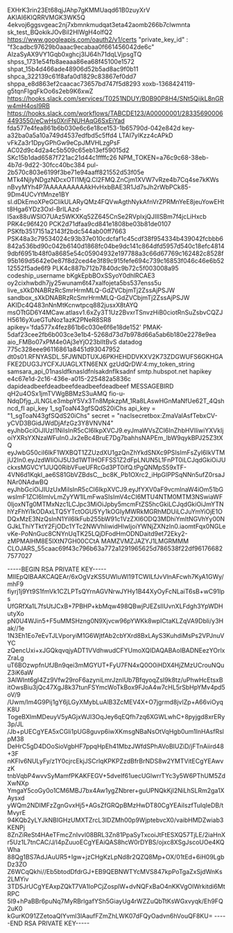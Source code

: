 EXHrK3rin23Et68qjJAhp7gKMMUaqd61B0zuyXrV AKIAI6KIQRRVMGK3WK5Q
4ekvoj6ggsvgeac2nj7xbmnkmudqat3eta42aomb266b7clwmnta
sk_test_BQokikJOvBiI2HlWgH4olfQ2
https://www.googleapis.com/oauth2/v1/certs
"private_key_id" : "f3cadbc97629b0aaac9ecabaa0f661456042de6c"
AIzaSyAX9VY1Gqb0xghcj3IJ64h71dqLVjpsgTQ
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
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
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
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
xoxb-1368424119-g5tqnFIgqFkOo6s2eb9K6xwZ
https://hooks.slack.com/services/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
https://hooks.slack.com/workflows/TABCDE123/A00000001/283356900064493550/eCwHs0XriFNUHAqG6SxEiYad
fda577e4fea861b6b030e6c6e18ce153-1b65790d-042e842d
key-a32ba0a5a10a749d4537edfbd5c5ffd4
LTAI7ylKzz4cAPkD
vFkZa3r1DpyGPhGw9eCpJMVHLzgPsF
AC02d9c4d2a4c5b509c65eb13ef59015d2
SKc15b1dad6587f721ac21d44c1ffffc26
NPM_TOKEN=a76c9c68-38eb-4b7d-9d22-30fcc40bc384
pul-2b570c803e6199f3be71e94aaff821552d53f05e
MTk4NjIyNDgzNDcxOTI1MjQ.Cl2FMQ.ZnCjm1XVW7vRze4b7Cq4se7kKWs
nBvyMYh4P7AAAAAAAAAAkHvHxbBAE3R1Jd7sJh2rWbPCk85-9Dm4UCvYtMnze1BY
sl.dDkEmoXPeGClikULARyQMz4FQVwAgthNykAfnVrZPRMnYeE8jeuYowEHtt8Hga6YDz3Oxl-BrILAzd-I5ax88uWSlO7UAz5WKXKq52Z645CnSe2RVplxjQJIIlSBm7f4jcLiHxcb
PRK4c96f420
PCK2d71dfaa9cd841e1808be03b81de0107
PSKfb3517151a2143f2bdc544ab00ff7663
PSK48a3c79534024c93b37e010cdcfaf1c45cdf38f954334b439042fcbbb6842a536bd90c042b6140d1868fc04be9dc141c864dfd5957d540c18efc48149dbf6951b48f0a8685e54c05904932e197788a3c66d67769c162482c8528f95b169d5642e0e87f8d2ced4e3f89c915fefe694c739c16853f046c46e6b5212552f5ade6f9
PLK4c887b712b7840dc9b72c5f003008a95
codeship_username
bKgkEpbBOxSSyoY0dhlRCAE3
oy2cixhwbdh7jy25wunam6t47xalfojeta5bs537enss5u
live_sXkDNABRzRcSmrHrmMLQ-GdZVCbjmTj2ZssAjPSJW
sandbox_sXkDNABRzRcSmrHrmMLQ-GdZVCbjmTj2ZssAjPSJW
AKIDc4Q483nNnMtKcnwtpcq882jusxX8tAYQ
msOTtGD6Y4MCaw.atlasv1.6xZy3T1Uz2BvxrTSnvzHiB0ciotRnSuZsbvCQZJH5616yXueGTuNoz1azK2PNeR8SR8
apikey='fda577x4fez861b6c030e6f6e18de152'
PMAK-5daf23cee2fb6b003ce3e1b4-5268d73d7b978d66a5ab6b180e2278e9ea
aio_FMBo07xPM4e0Aj3eYjO23blItBvS
datadog 775c328eee96116861a8451d93047952
dt0s01.RFNYASDL.5FJWNDTUXJ6PKHEHDDVKXV2K73ZDGWUFS6GKHGAFKE2DUG3JYCFXJUAGLXTN6ENX
gzUdQrDW:4:my_token_string
samsara_api_01nasldfknasldfnlsakdnflksadnf
smtp.hubspot.net
hapikey e4c67e1d-2c16-436e-a015-225482a5836c
dapideadbeefdeadbeefdeadbeefdeadbeef
MESSAGEBIRD qH2u4OSx1jmTVWgBBMzS3uAMQ
fio-u-NdqDfjg_JLNGLe3mbpY5Vx3Tn8MpkzpM_1Ra8LAswHGnMaNfUe62T_4Qshncd_fI
api_key 1_sgToaN43gfSQdS20iChs
api_key = "1_sgToaN43gfSQdS20iChs"
secret = "naclsecretbox:ZmaValAsfTebxCV-yCVD3BGidJWdDjAfzGz3Y8VNVN4"
eyJhbGciOiJIUzI1NiIsInR5cCI6IkpXVCJ9.eyJmaWVsZCI6InZhbHVlIiwiYXVkIjoiYXRsYXNzaWFuIn0.Jx2eBc4BruE7Dg7bahhsNAPEm_lbW9qykBPJ25Z3tXQ
eyJwbG50ciI6IkF1WXBQT1ZZUzdXU1gzQnZhYkdSNXc9PSIsImFsZyI6IkVTMjU2In0.eyJzdWIiOiJ5U3d1WTlHOFFSS1Z2dFpLNUN5L1FnPT0iLCJqdGkiOiJUckxsMGVCY1JUQ0RibVFueUFRcGd3PT0ifQ.tPgQNMpS59xTF-4VN6d1KqkI_ae6S81GbVZBdsC__bc8K_Pb1OXrc2_iHpGlPPSqNNn5ufZ0rsaJNAr0NAdwBQ
eyJhbGciOiJIUzUxMiIsInR5cCI6IkpXVCJ9.eyJfYXV0aF9vcmlnaW4iOm51bGwsImF1ZCI6ImlvLmZyYW1lLmFwaSIsImV4cCI6MTU4NTM0MTM3NSwiaWF0IjoxNTg0MTMxNzc1LCJpc3MiOiJpby5mcmFtZS5hcGkiLCJqdGkiOiJmYTNhYzFhYi1kODAxLTQ5YTctOGU5Yy1kOGIyMWRkMGRhMDUiLCJuYmYiOjE1ODQxMzE3NzQsInN1YiI6IkFub255bW91c1VzZXI6ODQ3MDhiYmItNGVhYy00NGJkLThiYTktY2FjODc1YTc2NWVhIiwidHlwIjoiYWNjZXNzIn0.iaomtFqx0NGLevKe-PoNnGuc8CNYnUqTK25LQjDFodHmODNDaitd9et72Eky2-zMPMAlHM8E5lXtN7GH00CCtA
MAMZVMZJAZYJ1LMGRMMM
CLOJARS_55caac69f43c796b63a772a1291965625d786538f22df961766827577027


-----BEGIN RSA PRIVATE KEY-----
MIIEpQIBAAKCAQEAr/6xOgVzKS5UWluWl19TCWILfJvVlnAFcwh7KyA1GWy/mhF9
fiyrj1j9Yt9S1fmVk1CZLPTsQYrnAGVNrwJYHy1B44XyOyFcNLaiT6sB+wC91lps
UfGRfXa1L7fsUtJCxB+7PBHP+kbMqw498QBwjPJEZsIIUvnXLFdgh3YpWDHutyXo
pN0U4WJin5+F5uMMSHzng0N9Xjvcw96pYWKk8wpICtaKLZqVA9Dbli/y3Hak//1e
1N3Eh1Eo7eEvTJLVporyiM1G6WjtfAb2cbYXrd8BxLAyS3KuhdiMsPs2VPJnuVYC
zQencUxi+xJGQkqvqjyADT1VVdhwudCFYUmoXQIDAQABAoIBADNEezYOrlxZraLg
uT6BOzwpfnUfJBn9qei3mMGYUT+FyU7FN4xQ0O0iHDX4HjZMzUCrouNQuZ3iK6aW
3AlWInt6gI4Zz9Vfw29roF6azyniLmrJznIUb7BfqyoqZsI9k8tz/uPhwHcEtsxB
itOwsBiu3jQc47XgJ8k37tunFSYmcWoTkBox9FJoA4w7cHL5rSbHpYMv4pd5oV/9
/Uwm/Im4G9Pij1gY6jLGyXMybLuAlB3ZcMEV4X+O7jgrmd8jvIZp+A66viOyqK8U
TogeBXlmMDeuyV5yAGjxWJI3OqJey6qEQfh7zq6XGWLwhC+8pyjgd8xrERy3p/JL
/Jb+pUECgYEA5xCGli1pUG8guvp6iwXKmsgNBaNsOtVqHgb0um1InHAsfRslpM38
DeHrC5gD4DOoSioVgbHF7ppqHpEh41MbzJWfdSPhAVoBIUZiD/jFTnAiird48+3F
nKFIv6NULyFy/z1Y0cjrcEkjJSCrlqKPKPZzdBfrBrNDS8w2YMTVitECgYEAwvzK
tnbVqbP4wvvSyMamfPKAKFEGV+5dvelf61uecUGlwrrTYc3y5W6PThUM5ZdXwNXp
YmgaY5coGy0o1CM6MBJ7bx4Aw1ygZNbrer+guUPNQkKjl2NiLhSLRm2ga1XAysxd
yWQm2NDlMFzZgnGvxHj5+AGsZfGRQpBMzHwDT80CgYEAiIszfTuIqIeDB/tMvyrE
94KQb2yLYJkNBIGHzUMXTZrcL3IDZMh00p9WjptebvcX0/vaibHMDZwiab3KENPj
8ZnZiReSt4HAeTFmcZnIvvl08BRL3Zn81PpaSyTxcoiJtFtESXQ57TjLE/2iaHnX
r5Uz1L7tnCAC/J/I4pZuuoECgYEAiQAS8hcW0rDYBS/ojxc8XSgJscoUOe4KQWha
88Qg1BS7AdJAuUR5+Igw+jzCHgKzLpNd8r2QZQ8Mp+OX/01tEd+6iH09LgbDz3ZO
Z6WCqQkhi//Eb5btodDfdrGJ+EB9QEBNWTYcMVS847kpPoTgaZxSjdWnKs2LMYiv
3TD5JrUCgYEAxpZQkT7VA1loPCjZosplW+dvNQFxBaO4nKKVgOlWrkitdi6MtRPC
5I9+hPaBBr6puNq7MyRBrlgafYSh5GiayUg4rWZZuQbTtKsWGxvyqk/Eh9FQ2uK0
kGurKO91ZZetoaQIYvml3lAaufFZmZhLWK07dFQyOadvn6hVouQF8KU=
-----END RSA PRIVATE KEY-----
